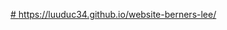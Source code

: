 <a href=https://luuduc34.github.io/website-berners-lee/># https://luuduc34.github.io/website-berners-lee/</a>

